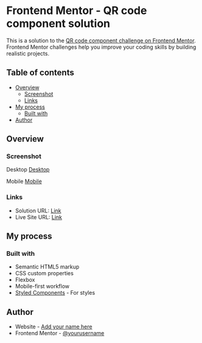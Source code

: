 # Frontend Mentor - QR code component solution

This is a solution to the [QR code component challenge on Frontend Mentor](https://www.frontendmentor.io/challenges/qr-code-component-iux_sIO_H). Frontend Mentor challenges help you improve your coding skills by building realistic projects. 

## Table of contents

- [Overview](#overview)
  - [Screenshot](#screenshot)
  - [Links](#links)
- [My process](#my-process)
  - [Built with](#built-with)
- [Author](#author)


## Overview

### Screenshot
Desktop
[Desktop](https://github.com/frankazevallos/QR-code/blob/main/screenshots/desktop.jpg?raw=true)

Mobile
[Mobile](https://github.com/frankazevallos/QR-code/blob/main/screenshots/mobile.jpg?raw=true)


### Links

- Solution URL: [Link](https://github.com/frankazevallos/QR-code)
- Live Site URL: [Link](hhttps://frankazevallos.github.io/QR-code/)

## My process

### Built with

- Semantic HTML5 markup
- CSS custom properties
- Flexbox
- Mobile-first workflow
- [Styled Components](https://styled-components.com/) - For styles



## Author

- Website - [Add your name here](https://github.com/frankazevallos/)
- Frontend Mentor - [@yourusername](https://www.frontendmentor.io/profile/frankazevallos)


